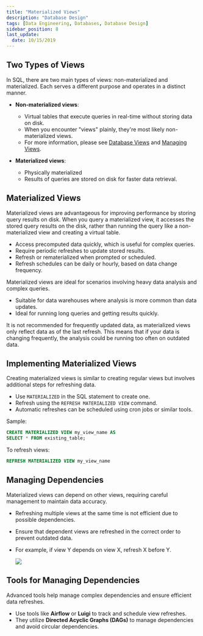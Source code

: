 ```yaml
---
title: "Materialized Views"
description: "Database Design"
tags: [Data Engineering, Databases, Database Design]
sidebar_position: 8
last_update:
  date: 10/15/2019
---
```




## Two Types of Views

In SQL, there are two main types of views: non-materialized and materialized. Each serves a different purpose and operates in a distinct manner.

- **Non-materialized views**: 

    - Virtual tables that execute queries in real-time without storing data on disk.
    - When you encounter "views" plainly, they're most likely non-materialized views. 
    - For more information, please see [Database Views](./006-Database-Views.md) and [Managing Views](./007-Managing-Views.md).

- **Materialized views**: 
    
    - Physically materialized
    - Results of queries are stored on disk for faster data retrieval.

## Materialized Views

Materialized views are advantageous for improving performance by storing query results on disk. When you query a materialized view, it accesses the stored query results on the disk, rather than running the query like a non-materialized view and creating a virtual table.

- Access precomputed data quickly, which is useful for complex queries.
- Require periodic refreshes to update stored results.
- Refresh or rematerialized when prompted or scheduled.
- Refresh schedules can be daily or hourly, based on data change frequency.

Materialized views are ideal for scenarios involving heavy data analysis and complex queries.

- Suitable for data warehouses where analysis is more common than data updates.
- Ideal for running long queries and getting results quickly. 

It is not recommended for frequently updated data, as materialized views only reflect data as of the last refresh. This means that if your data is changing frequently, the analysis could be running too often on outdated data.

## Implementing Materialized Views

Creating materialized views is similar to creating regular views but involves additional steps for refreshing data.

- Use `MATERIALIZED` in the SQL statement to create one.
- Refresh using the `REFRESH MATERIALIZED VIEW` command.
- Automatic refreshes can be scheduled using cron jobs or similar tools.

Sample:

```sql
CREATE MATERIALIZED VIEW my_view_name AS
SELECT * FROM existing_table;
```

To refresh views:

```sql
REFRESH MATERIALIZED VIEW my_view_name  
```

## Managing Dependencies

Materialized views can depend on other views, requiring careful management to maintain data accuracy.

- Refreshing multiple views at the same time is not efficient due to possible dependencies.
- Ensure that dependent views are refreshed in the correct order to prevent outdated data.
- For example, if view Y depends on view X, refresh X before Y.

    <div class='img-center'>

    ![](/img/docs/materialized-views-managing-dependencies.png)

    </div>

## Tools for Managing Dependencies

Advanced tools help manage complex dependencies and ensure efficient data refreshes.

- Use tools like **Airflow** or **Luigi** to track and schedule view refreshes.
- They utilize **Directed Acyclic Graphs (DAGs)** to manage dependencies and avoid circular dependencies. 
